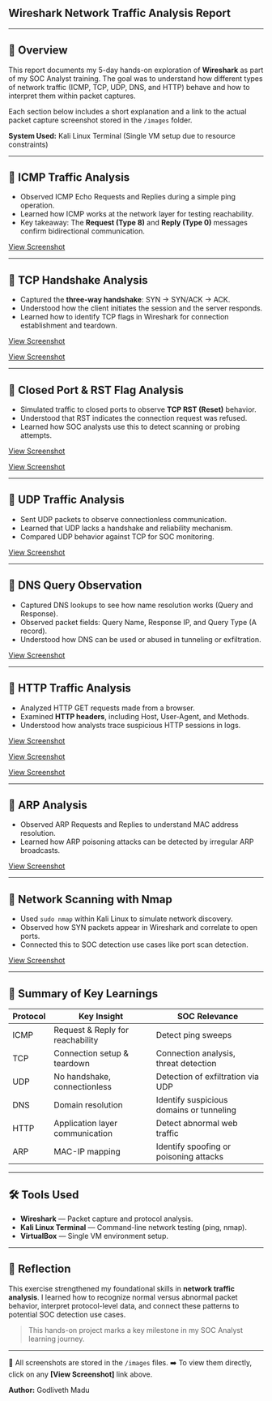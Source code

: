 ## Wireshark Network Traffic Analysis Report
---

## 📘 Overview

This report documents my 5-day hands-on exploration of **Wireshark** as part of my SOC Analyst training. The goal was to understand how different types of network traffic (ICMP, TCP, UDP, DNS, and HTTP) behave and how to interpret them within packet captures.

Each section below includes a short explanation and a link to the actual packet capture screenshot stored in the `/images` folder.

**System Used:** Kali Linux Terminal (Single VM setup due to resource constraints)

---

## 🔹 ICMP Traffic Analysis

* Observed ICMP Echo Requests and Replies during a simple ping operation.
* Learned how ICMP works at the network layer for testing reachability.
* Key takeaway: The **Request (Type 8)** and **Reply (Type 0)** messages confirm bidirectional communication.

[View Screenshot](https://github.com/Godliveth/Wireshark-Network-Analysis/blob/main/Icmp%20test.png) 

---

## 🔹 TCP Handshake Analysis

* Captured the **three-way handshake**: SYN → SYN/ACK → ACK.
* Understood how the client initiates the session and the server responds.
* Learned how to identify TCP flags in Wireshark for connection establishment and teardown.

[View Screenshot](https://github.com/Godliveth/Wireshark-Network-Analysis/blob/main/tcp.png)

[View Screenshot](https://github.com/Godliveth/Wireshark-Network-Analysis/blob/main/TCP%20flags.png)

---

## 🔹 Closed Port & RST Flag Analysis

* Simulated traffic to closed ports to observe **TCP RST (Reset)** behavior.
* Understood that RST indicates the connection request was refused.
* Learned how SOC analysts use this to detect scanning or probing attempts.

[View Screenshot](https://github.com/Godliveth/Wireshark-Network-Analysis/blob/main/Failed%20and%20Refused%20%20tcp%20Flags.png)

[View Screenshot](https://github.com/Godliveth/Wireshark-Network-Analysis/blob/main/Tcp.Flag%20RST.png)

---

## 🔹 UDP Traffic Analysis

* Sent UDP packets to observe connectionless communication.
* Learned that UDP lacks a handshake and reliability mechanism.
* Compared UDP behavior against TCP for SOC monitoring.

[View Screenshot](https://github.com/Godliveth/Wireshark-Network-Analysis/blob/main/udp.png)

---

## 🔹 DNS Query Observation

* Captured DNS lookups to see how name resolution works (Query and Response).
* Observed packet fields: Query Name, Response IP, and Query Type (A record).
* Understood how DNS can be used or abused in tunneling or exfiltration.

[View Screenshot](https://github.com/Godliveth/Wireshark-Network-Analysis/blob/main/dns.png)

---

## 🔹 HTTP Traffic Analysis

* Analyzed HTTP GET requests made from a browser.
* Examined **HTTP headers**, including Host, User-Agent, and Methods.
* Understood how analysts trace suspicious HTTP sessions in logs.

[View Screenshot](https://github.com/Godliveth/Wireshark-Network-Analysis/blob/main/get%20http.png)

[View Screenshot](https://github.com/Godliveth/Wireshark-Network-Analysis/blob/main/User_Agent.png)

[View Screenshot](https://github.com/Godliveth/Wireshark-Network-Analysis/blob/main/http.png)

---

## 🔹 ARP Analysis

* Observed ARP Requests and Replies to understand MAC address resolution.
* Learned how ARP poisoning attacks can be detected by irregular ARP broadcasts.

[View Screenshot](https://github.com/Godliveth/Wireshark-Network-Analysis/blob/main/ARP.png)

---

## 🔹 Network Scanning with Nmap

* Used `sudo nmap` within Kali Linux to simulate network discovery.
* Observed how SYN packets appear in Wireshark and correlate to open ports.
* Connected this to SOC detection use cases like port scan detection.

[View Screenshot](https://github.com/Godliveth/Wireshark-Network-Analysis/blob/main/sudo%20nmap.png)

---

## 🧩 Summary of Key Learnings

| Protocol | Key Insight                      | SOC Relevance                            |
| -------- | -------------------------------- | ---------------------------------------- |
| ICMP     | Request & Reply for reachability | Detect ping sweeps                       |
| TCP      | Connection setup & teardown      | Connection analysis, threat detection    |
| UDP      | No handshake, connectionless     | Detection of exfiltration via UDP        |
| DNS      | Domain resolution                | Identify suspicious domains or tunneling |
| HTTP     | Application layer communication  | Detect abnormal web traffic              |
| ARP      | MAC-IP mapping                   | Identify spoofing or poisoning attacks   |

---

## 🛠️ Tools Used

* **Wireshark** — Packet capture and protocol analysis.
* **Kali Linux Terminal** — Command-line network testing (ping, nmap).
* **VirtualBox** — Single VM environment setup.

---

## 🧠 Reflection

This exercise strengthened my foundational skills in **network traffic analysis**. I learned how to recognize normal versus abnormal packet behavior, interpret protocol-level data, and connect these patterns to potential SOC detection use cases.

> This hands-on project marks a key milestone in my SOC Analyst learning journey.

---

📸 All screenshots are stored in the `/images` files.
➡️ To view them directly, click on any **[View Screenshot]** link above.


**Author:** Godliveth Madu

